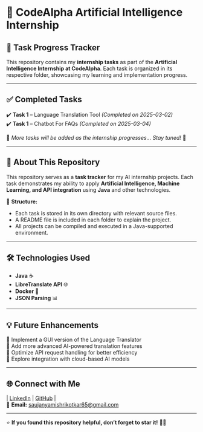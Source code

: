 # 🚀 CodeAlpha Artificial Intelligence Internship  

## 📅 Task Progress Tracker  

This repository contains my **internship tasks** as part of the **Artificial Intelligence Internship at CodeAlpha**. Each task is organized in its respective folder, showcasing my learning and implementation progress.

---

## ✅ Completed Tasks  

✔️ **Task 1** – Language Translation Tool *(Completed on 2025-03-02)*  
✔️ **Task 1** – Chatbot For FAQs *(Completed on 2025-03-04)*


📌 *More tasks will be added as the internship progresses... Stay tuned!* 🚀  

---

## 📌 About This Repository  

This repository serves as a **task tracker** for my AI internship projects. Each task demonstrates my ability to apply **Artificial Intelligence, Machine Learning, and API integration** using **Java** and other technologies.

📂 **Structure:**  
- Each task is stored in its own directory with relevant source files.  
- A README file is included in each folder to explain the project.  
- All projects can be compiled and executed in a Java-supported environment.  

---

## 🛠 Technologies Used  

- **Java** ☕  
- **LibreTranslate API** 🌐  
- **Docker** 🐳  
- **JSON Parsing** 📊  

---

## 💡 Future Enhancements  

🔹 Implement a GUI version of the Language Translator  
🔹 Add more advanced AI-powered translation features  
🔹 Optimize API request handling for better efficiency  
🔹 Explore integration with cloud-based AI models  

---

## 🌐 Connect with Me  

| [LinkedIn](https://www.linkedin.com/in/saujanya-mishrikotkar-663832259/) | [GitHub](https://github.com/Saujanya11) |  
📧 **Email:** saujanyamishrikotkar65@gmail.com  

---

⭐ **If you found this repository helpful, don’t forget to star it!** 🚀✨
